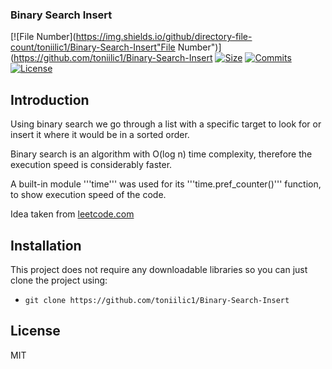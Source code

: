 ### Binary Search Insert

[![File Number](https://img.shields.io/github/directory-file-count/toniilic1/Binary-Search-Insert"File Number")](https://github.com/toniilic1/Binary-Search-Insert
[![Size](https://img.shields.io/github/repo-size/toniilic1/Binary-Search-Insert)](https://github.com/toniilic1/Binary-Search-Insert)
[![Commits](https://img.shields.io/github/commit-activity/m/toniilic1/Binary-Search-Insert)](https://github.com/toniilic1/Binary-Search-Insert/graphs/commit-activity)
[![License](https://img.shields.io/github/license/toniilic1/Binary-Search-Insert "License")](https://github.com/toniilic1/Binary-Search-Insert/blob/master/LICENSE.txt "License")

## Introduction
Using binary search we go through a list with a specific target to look for or insert it where it would be in a sorted order.

Binary search is an algorithm with O(log n) time complexity, therefore the execution speed is considerably faster.

A built-in module '''time''' was used for its '''time.pref_counter()''' function, to show execution speed of the code.

Idea taken from [leetcode.com](https://leetcode.com/problems/search-insert-position/)

## Installation
This project does not require any downloadable libraries so you can just clone the project using:
- ```git clone https://github.com/toniilic1/Binary-Search-Insert```

## License

MIT
